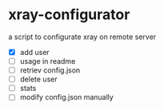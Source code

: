 # xray-configurator

a script to configurate xray on remote server
- [x] add user
- [ ] usage in readme
- [ ] retriev config.json
- [ ] delete user
- [ ] stats
- [ ] modify config.json manually
